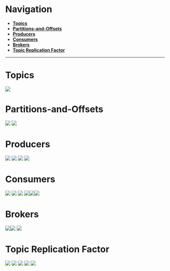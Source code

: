 # Navigation
- [**Topics**](#Topics)
- [**Partitions-and-Offsets**](#Partitions-and-Offsets)
- [**Producers**](#Producers)
- [**Consumers**](#Consumers)
- [**Brokers**](#Brokers)
- [**Topic Replication Factor**](#Topic%20Replication%20Factor)
---
# Topics

![](Pasted%20image%2020240401065054.png)
# Partitions-and-Offsets

![](Pasted%20image%2020240401065309.png)
![](Pasted%20image%2020240401070329.png)
# Producers

![](Pasted%20image%2020240401070601.png)
![](Pasted%20image%2020240401070829.png)
![](Pasted%20image%2020240401071006.png)
![](Pasted%20image%2020240406081937.png)
# Consumers

![](Pasted%20image%2020240401071557.png)
![](Pasted%20image%2020240406072536.png)
![](Pasted%20image%2020240406072638.png)
![](Pasted%20image%2020240406073037.png)![](Pasted%20image%2020240406074217.png)![](Pasted%20image%2020240406074411.png)

# Brokers

![](Pasted%20image%2020240406074625.png)![](Pasted%20image%2020240406074752.png)
![](Pasted%20image%2020240406081115.png)
# Topic Replication Factor

![](Pasted%20image%2020240406081630.png)
![](Pasted%20image%2020240406081739.png)
![](Pasted%20image%2020240406081757.png)
![](Pasted%20image%2020240406081820.png)
![](Pasted%20image%2020240406082046.png)
